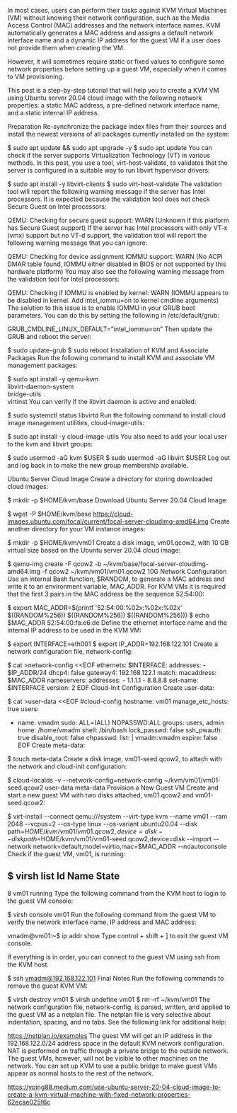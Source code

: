 In most cases, users can perform their tasks against KVM Virtual Machines (VM) without knowing their network configuration, such as the Media Access Control (MAC) addresses and the network interface names. KVM automatically generates a MAC address and assigns a default network interface name and a dynamic IP address for the guest VM if a user does not provide them when creating the VM.

However, it will sometimes require static or fixed values to configure some network properties before setting up a guest VM, especially when it comes to VM provisioning.

This post is a step-by-step tutorial that will help you to create a KVM VM using Ubuntu server 20.04 cloud image with the following network properties: a static MAC address, a pre-defined network interface name, and a static internal IP address.

Preparation
Re-synchronize the package index files from their sources and install the newest versions of all packages currently installed on the system:

$ sudo apt update && sudo apt upgrade -y
$ sudo apt update
You can check if the server supports Virtualization Technology (VT) in various methods. In this post, you use a tool, virt-host-validate, to validates that the server is configured in a suitable way to run libvirt hypervisor drivers:

$ sudo apt install -y libvirt-clients
$ sudo virt-host-validate
The validation tool will report the following warning message if the server has Intel processors. It is expected because the validation tool does not check Secure Guest on Intel processors:

QEMU: Checking for secure guest support: WARN (Unknown if this platform has Secure Guest support)
If the server has Intel processors with only VT-x (vmx) support but no VT-d support, the validation tool will report the following warning message that you can ignore:

QEMU: Checking for device assignment IOMMU support: WARN (No ACPI DMAR table found, IOMMU either disabled in BIOS or not supported by this hardware platform)
You may also see the following warning message from the validation tool for Intel processors:

QEMU: Checking if IOMMU is enabled by kernel: WARN (IOMMU appears to be disabled in kernel. Add intel_iommu=on to kernel cmdline arguments)
The solution to this issue is to enable IOMMU in your GRUB boot parameters. You can do this by setting the following in /etc/default/grub:

GRUB_CMDLINE_LINUX_DEFAULT=”intel_iommu=on”
Then update the GRUB and reboot the server:

$ sudo update-grub
$ sudo reboot
Installation of KVM and Associate Packages
Run the following command to install KVM and associate VM management packages:

$ sudo apt install -y qemu-kvm \
                      libvirt-daemon-system \
                      bridge-utils \
                      virtinst
You can verify if the libvirt daemon is active and enabled:

$ sudo systemctl status libvirtd
Run the following command to install cloud image management utilities, cloud-image-utils:

$ sudo apt install -y cloud-image-utils
You also need to add your local user to the kvm and libvirt groups:

$ sudo usermod -aG kvm $USER
$ sudo usermod -aG libvirt $USER
Log out and log back in to make the new group membership available.

Ubuntu Server Cloud Image
Create a directory for storing downloaded cloud images:

$ mkdir -p $HOME/kvm/base
Download Ubuntu Server 20.04 Cloud Image:

$ wget -P $HOME/kvm/base https://cloud-images.ubuntu.com/focal/current/focal-server-cloudimg-amd64.img
Create another directory for your VM instance images:

$ mkdir -p $HOME/kvm/vm01
Create a disk image, vm01.qcow2, with 10 GB virtual size based on the Ubuntu server 20.04 cloud image:

$ qemu-img create -F qcow2 -b ~/kvm/base/focal-server-cloudimg-amd64.img -f qcow2 ~/kvm/vm01/vm01.qcow2 10G
Network Configuration
Use an internal Bash function, $RANDOM, to generate a MAC address and write it to an environment variable, MAC_ADDR. For KVM VMs it is required that the first 3 pairs in the MAC address be the sequence 52:54:00:

$ export MAC_ADDR=$(printf '52:54:00:%02x:%02x:%02x' $((RANDOM%256)) $((RANDOM%256)) $((RANDOM%256)))
$ echo $MAC_ADDR
52:54:00:fa:e6:de
Define the ethernet interface name and the internal IP address to be used in the KVM VM:

$ export INTERFACE=eth001
$ export IP_ADDR=192.168.122.101
Create a network configuration file, network-config:

$ cat >network-config <<EOF
ethernets:
    $INTERFACE:
        addresses: 
        - $IP_ADDR/24
        dhcp4: false
        gateway4: 192.168.122.1
        match:
            macaddress: $MAC_ADDR
        nameservers:
            addresses: 
            - 1.1.1.1
            - 8.8.8.8
        set-name: $INTERFACE
version: 2
EOF
Cloud-Init Configuration
Create user-data:

$ cat >user-data <<EOF
#cloud-config
hostname: vm01
manage_etc_hosts: true
users:
  - name: vmadm
    sudo: ALL=(ALL) NOPASSWD:ALL
    groups: users, admin
    home: /home/vmadm
    shell: /bin/bash
    lock_passwd: false
ssh_pwauth: true
disable_root: false
chpasswd:
  list: |
    vmadm:vmadm
  expire: false
EOF
Create meta-data:

$ touch meta-data
Create a disk image, vm01-seed.qcow2, to attach with the network and cloud-init configuration:

$ cloud-localds -v --network-config=network-config ~/kvm/vm01/vm01-seed.qcow2 user-data meta-data
Provision a New Guest VM
Create and start a new guest VM with two disks attached, vm01.qcow2 and vm01-seed.qcow2:

$ virt-install --connect qemu:///system --virt-type kvm --name vm01 --ram 2048 --vcpus=2 --os-type linux --os-variant ubuntu20.04 --disk path=$HOME/kvm/vm01/vm01.qcow2,device=disk --disk path=$HOME/kvm/vm01/vm01-seed.qcow2,device=disk --import --network network=default,model=virtio,mac=$MAC_ADDR --noautoconsole
Check if the guest VM, vm01, is running:

$ virsh list
 Id   Name   State
----------------------
 8    vm01   running
Type the following command from the KVM host to login to the guest VM console:

$ virsh console vm01
Run the following command from the guest VM to verify the network interface name, IP address and MAC address:

vmadm@vm01:~$ ip addr show 
Type control + shift + ] to exit the guest VM console.

If everything is in order, you can connect to the guest VM using ssh from the KVM host:

$ ssh vmadm@192.168.122.101
Final Notes
Run the following commands to remove the guest KVM VM:

$ virsh destroy vm01
$ virsh undefine vm01
$ rm -rf ~/kvm/vm01
The network configuration file, network-config, is parsed, written, and applied to the guest VM as a netplan file. The netplan file is very selective about indentation, spacing, and no tabs. See the following link for additional help:

https://netplan.io/examples
The guest VM will get an IP address in the 192.168.122.0/24 address space in the default KVM network configuration. NAT is performed on traffic through a private bridge to the outside network. The guest VMs, however, will not be visible to other machines on the network. You can set up KVM to use a public bridge to make guest VMs appear as normal hosts to the rest of the network.


https://yping88.medium.com/use-ubuntu-server-20-04-cloud-image-to-create-a-kvm-virtual-machine-with-fixed-network-properties-62ecae025f6c